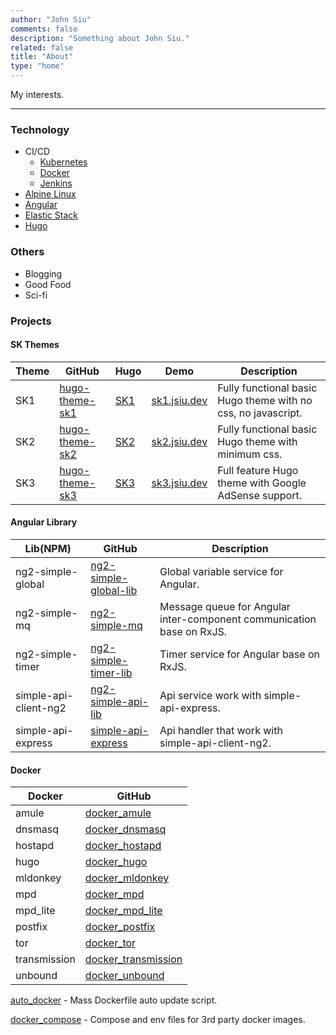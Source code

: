 ```yaml
---
author: "John Siu"
comments: false
description: "Something about John Siu."
related: false
title: "About"
type: "home"
---
```

My interests.
<!--more-->

---

### Technology

- CI/CD
  - [Kubernetes](/tags/kubernetes)
  - [Docker](/tags/docker)
  - [Jenkins](/tags/jenkins)
- [Alpine Linux](/tags/alpine)
- [Angular](/tags/angular)
- [Elastic Stack](/tags/elk)
- [Hugo](/tags/hugo)

### Others

- Blogging
- Good Food
- Sci-fi

### Projects

#### SK Themes

Theme|GitHub|Hugo|Demo|Description
---|---|---|---|---
SK1|[hugo-theme-sk1](//github.com/J-Siu/hugo-theme-sk1)|[SK1](//themes.gohugo.io/hugo-theme-sk1/)|[sk1.jsiu.dev](//sk1.jsiu.dev/)|Fully functional basic Hugo theme with no css, no javascript.
SK2|[hugo-theme-sk2](//github.com/J-Siu/hugo-theme-sk2)|[SK2](//themes.gohugo.io/hugo-theme-sk2/)|[sk2.jsiu.dev](//sk2.jsiu.dev/)|Fully functional basic Hugo theme with minimum css.
SK3|[hugo-theme-sk3](//github.com/J-Siu/hugo-theme-sk3)|[SK3](//themes.gohugo.io/hugo-theme-sk3/)|[sk3.jsiu.dev](//sk3.jsiu.dev/)|Full feature Hugo theme with Google AdSense support.

#### Angular Library

Lib(NPM)|GitHub|Description
---|---|---
ng2-simple-global|[ng2-simple-global-lib](//github.com/J-Siu/ng2-simple-global-lib)|Global variable service for Angular.
ng2-simple-mq|[ng2-simple-mq](//github.com/J-Siu/ng2-simple-mq-lib)|Message queue for Angular inter-component communication base on RxJS.
ng2-simple-timer|[ng2-simple-timer-lib](//github.com/J-Siu/ng2-simple-timer-lib)|Timer service for Angular base on RxJS.
simple-api-client-ng2|[ng2-simple-api-lib](//github.com/J-Siu/ng2-simple-api-lib)|Api service work with simple-api-express.
simple-api-express|[simple-api-express](//github.com/J-Siu/simple-api-express)|Api handler that work with simple-api-client-ng2.

#### Docker

Docker|GitHub
---|---
amule|[docker_amule](//github.com/J-Siu/docker_amule)
dnsmasq|[docker_dnsmasq](//github.com/J-Siu/docker_dnsmasq)
hostapd|[docker_hostapd](//github.com/J-Siu/docker_hostapd)
hugo|[docker_hugo](/blog/docker-hugo/)
mldonkey|[docker_mldonkey](//github.com/J-Siu/docker_mldonkey)
mpd|[docker_mpd](/blog/docker-mpd/)
mpd_lite|[docker_mpd_lite](/blog/docker-mpd-lite/)
postfix|[docker_postfix](/blog/docker-postfix/)
tor|[docker_tor](//github.com/J-Siu/docker_tor)
transmission|[docker_transmission](//github.com/J-Siu/docker_transmission)
unbound|[docker_unbound](//github.com/J-Siu/docker_unbound)

[auto_docker](/blog/auto_docker/) - Mass Dockerfile auto update script.

[docker_compose](//github.com/J-Siu/docker_compose) - Compose and env files for 3rd party docker images.